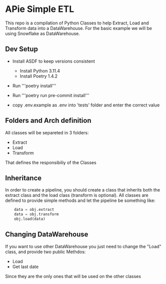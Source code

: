 # APie Simple ETL

This repo is a compilation of Python Classes to help Extract, Load and Transform data into a DataWarehouse.
For the basic example we will be using Snowflake as DataWarehouse.

## Dev Setup

- Install ASDF to keep versions consistent
  - Install Python 3.11.4
  - Install Poetry 1.4.2

- Run
    '''poetry install'''
- Run
    '''poetry run pre-commit install'''
- copy .env.example as .env into 'tests' folder and enter the correct value

## Folders and Arch definition

All classes will be separeted in 3 folders:

- Extract
- Load
- Transform

That defines the responsibiliy of the Classes

## Inheritance

In order to create a pipeline, you should create a class that inherits both the extract class and the load class (transform is optional).
All classes are defined to provide simple methods and let the pipeline be something like:

```python
    data = obj.extract
    data = obj.transform
    obj.load(data)
```

## Changing DataWarehouse

If you want to use other DataWarehouse you just need to change the "Load" class, and provide two public Methdos:

- Load
- Get last date

Since they are the only ones that will be used on the other classes
